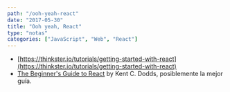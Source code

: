 ```yaml
---
path: "/ooh-yeah-react"
date: "2017-05-30"
title: "Ooh yeah, React"
type: "notas"
categories: ["JavaScript", "Web", "React"]
---
```


* [https://thinkster.io/tutorials/getting-started-with-react](https://thinkster.io/tutorials/getting-started-with-react)
* [The Beginner's Guide to React](https://egghead.io/courses/the-beginner-s-guide-to-react) by Kent C. Dodds, posiblemente la mejor gu&iacute;a.
